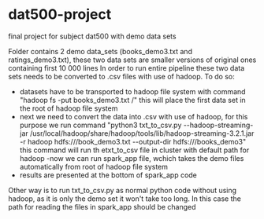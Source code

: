 # dat500-project
final project for subject dat500 with demo data sets

Folder contains 2 demo data_sets (books_demo3.txt and ratings_demo3.txt), these two data sets are smaller versions of original ones containing first 10 000 lines
In order to run entire pipeline these two data sets needs to be converted to .csv files with use of hadoop. To do so:
- datasets have to be transported to hadoop file system with command "hadoop fs -put books_demo3.txt /" this will place the first data set in the root of hadoop file system
 - next we need to convert the data into .csv with use of hadoop, for this purpose we run command "python3 txt_to_csv.py  --hadoop-streaming-jar /usr/local/hadoop/share/hadoop/tools/lib/hadoop-streaming-3.2.1.jar     -r hadoop hdfs:///book_demo3.txt   --output-dir hdfs:///books_demo3" this command will run th etxt_to_csv file in cluster with default path for hadoop
 -now we can run spark_app file, wchich takes the demo files automatically from root of hadoop file system
 - results are presented at the bottom of spark_app code

Other way is to run txt_to_csv.py as normal python code without using hadoop, as it is only the demo set it won't take too long. In this case the path for reading the files in spark_app should be changed

